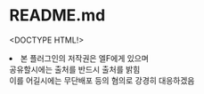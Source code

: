 # README.md
<DOCTYPE HTML!>
<html>
<head>
<meta charset="utf-8">
<head/>
<body>
<p>
<li>
본 플러그인의 저작권은 엘F에게 있으며
<br/>
공유할시에는 출처를 반드시 출처를 밝힘
<br/>
이를 어길시에는 무단배포 등의 혐의로 강경히 대응하겠음
</p>
</li>
</body>
</html>
